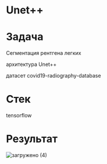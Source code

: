 # Unet++

# Задача

Сегментация рентгена легких

архитектура Unet++

датасет covid19-radiography-database

# Стек

tensorflow

# Результат

![загружено (4)](https://github.com/user-attachments/assets/836cb24a-1fae-4b61-9b4b-768a84b498cd)
